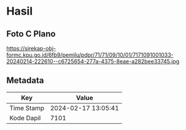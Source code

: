 # Hasil

## Foto C Plano

https://sirekap-obj-formc.kpu.go.id/6fb9/pemilu/pdpr/71/71/09/10/01/7171091001033-20240214-222610--c6725654-277a-4375-8eae-a282bee33745.jpg


## Metadata

| Key        | Value               |
| ---------- | ------------------- |
| Time Stamp | 2024-02-17 13:05:41 |
| Kode Dapil | 7101                |



